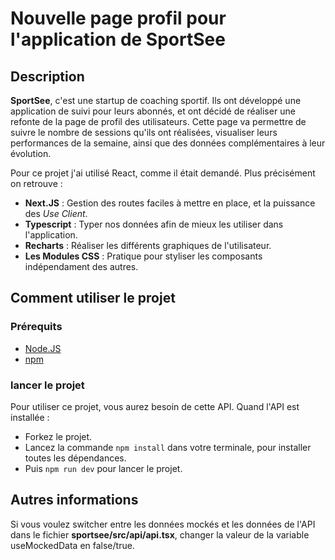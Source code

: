 # Nouvelle page profil pour l'application de SportSee

## Description
**SportSee**, c'est une startup de coaching sportif. Ils ont développé une application de suivi pour leurs abonnés, et ont décidé de réaliser une refonte de la page de profil des utilisateurs. Cette page va permettre de suivre le nombre de sessions qu'ils ont réalisées, visualiser leurs performances de la semaine, ainsi que des données complémentaires à leur évolution. 

Pour ce projet j'ai utilisé React, comme il était demandé. Plus précisément on retrouve :
- **Next.JS** : Gestion des routes faciles à mettre en place, et la puissance des *Use Client*.
- **Typescript** : Typer nos données afin de mieux les utiliser dans l'application.
- **Recharts** : Réaliser les différents graphiques de l'utilisateur.
- **Les Modules CSS** : Pratique pour styliser les composants indépendament des autres.

## Comment utiliser le projet
### Prérequits
- [Node.JS](https://nodejs.org/fr)
- [npm](https://github.com/npm/documentation)

### lancer le projet
Pour utiliser ce projet, vous aurez besoin de cette API. Quand l'API est installée : 

- Forkez le projet.
- Lancez la commande `npm install` dans votre terminale, pour installer toutes les dépendances.
- Puis `npm run dev` pour lancer le projet.

## Autres informations
Si vous voulez switcher entre les données mockés et les données de l'API dans le fichier **sportsee/src/api/api.tsx**, changer la valeur de la variable useMockedData en false/true.
